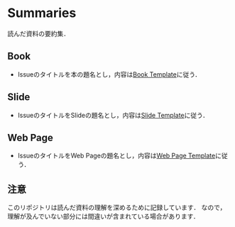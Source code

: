 # Summaries
読んだ資料の要約集．

## Book
* Issueのタイトルを本の題名とし，内容は[Book Template](book_template.md)に従う．

## Slide
* IssueのタイトルをSlideの題名とし，内容は[Slide Template](slide_template.md)に従う．

## Web Page
* IssueのタイトルをWeb Pageの題名とし，内容は[Web Page Template](webpage_template.md)に従う．

## 注意
このリポジトリは読んだ資料の理解を深めるために記録しています．
なので，理解が及んでいない部分には間違いが含まれている場合があります．
